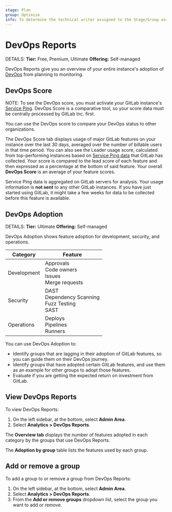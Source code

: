 ```yaml
---
stage: Plan
group: Optimize
info: To determine the technical writer assigned to the Stage/Group associated with this page, see https://handbook.gitlab.com/handbook/product/ux/technical-writing/#assignments
---
```


# DevOps Reports

DETAILS:
**Tier:** Free, Premium, Ultimate
**Offering:** Self-managed

DevOps Reports give you an overview of your entire instance's adoption of
[DevOps](https://about.gitlab.com/topics/devops/)
from planning to monitoring.

## DevOps Score

NOTE:
To see the DevOps score, you must activate your GitLab instance's [Service Ping](../settings/usage_statistics.md#service-ping). DevOps Score is a comparative tool, so your score data must be centrally processed by GitLab Inc. first.

You can use the DevOps score to compare your DevOps status to other organizations.

The DevOps Score tab displays usage of major GitLab features on your instance over
the last 30 days, averaged over the number of billable users in that time period.
You can also see the Leader usage score, calculated from top-performing instances based on
[Service Ping data](../settings/usage_statistics.md#service-ping) that GitLab has collected.
Your score is compared to the lead score of each feature and then expressed
as a percentage at the bottom of said feature. Your overall **DevOps Score** is an average of your
feature scores.

Service Ping data is aggregated on GitLab servers for analysis. Your usage
information is **not sent** to any other GitLab instances.
If you have just started using GitLab, it might take a few weeks for data to be collected before this
feature is available.

## DevOps Adoption

DETAILS:
**Tier:** Ultimate
**Offering:** Self-managed

DevOps Adoption shows feature adoption for development, security, and operations.

| Category    | Feature |
|-------------|---------|
| Development | Approvals<br>Code owners<br>Issues<br>Merge requests |
| Security    | DAST<br>Dependency Scanning<br>Fuzz Testing<br>SAST |
| Operations  | Deploys<br>Pipelines<br>Runners |

You can use DevOps Adoption to:

- Identify groups that are lagging in their adoption of GitLab features,
  so you can guide them on their DevOps journey.
- Identify groups that have adopted certain GitLab features, and use them as an example
  for other groups to adopt those features.
- Evaluate if you are getting the expected return on investment from GitLab.

## View DevOps Reports

To view DevOps Reports:

1. On the left sidebar, at the bottom, select **Admin Area**.
1. Select **Analytics > DevOps Reports**.

The **Overview tab** displays the number of features adopted in each category by the groups that use DevOps Reports.

The **Adoption by group** table lists the features used by each group.

## Add or remove a group

To add a group to or remove a group from DevOps Reports:

1. On the left sidebar, at the bottom, select **Admin Area**.
1. Select **Analytics > DevOps Reports**.
1. From the **Add or remove groups** dropdown list, select the group you want to add or remove.
